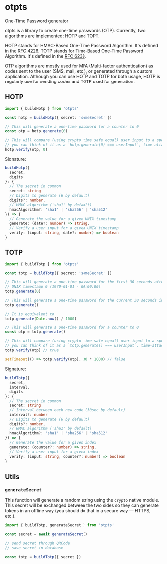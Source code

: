 # otpts

One-Time Password generator

otpts is a library to create one-time passwords (OTP). Currently, two algorithms are implemented: HOTP and TOPT.

HOTP stands for HMAC-Based One-Time Password Algorithm. It's defined in the [RFC 4226](https://tools.ietf.org/html/rfc4226).
TOTP stands for Time-Based One-Time Password Algorithm. It's defined in the [RFC 6238](https://tools.ietf.org/html/rfc6238).

OTP algorithms are mostly used for MFA (Multi-factor authentication) as codes sent to the user (SMS, mail, etc.), or generated through a custom application.
Although you can use HOTP and TOTP for both usage, HOTP is regularly use for sending codes and TOTP used for generation.

## HOTP

```ts
import { buildHotp } from 'otpts'

const hotp = buildHotp({ secret: 'someSecret' })

// This will generate a one-time password for a counter to 0
const otp = hotp.generate(0)

// This will compare (using crypto time safe equal) user input to a specific counter value
// you can think of it as a `hotp.generate(0) === userInput`, time-attack safe
hotp.verify(otp, 0)
```

Signature:
```ts
buildHotp({
  secret,
  digits
}: {
  // The secret in common
  secret: string
  // Digits to generate (6 by default)
  digits?: number,
  // HMAC algorithm ('sha1' by default)
  hmacAlgorithm?: 'sha1' | 'sha256' | 'sha512'
}) => {
  // Generate the value for a given UNIX timestamp
  generate: (date?: number) => string,
  // Verify a user input for a given UNIX timestamp
  verify: (input: string, date?: number) => boolean
}
```

## TOTP

```ts
import { buildTotp } from 'otpts'

const totp = buildTotp({ secret: 'someSecret' })

// This will generate a one-time password for the first 30 seconds after the
// UNIX timestamp 0 (1970-01-01 - 00:00:00)
totp.generate(0)

// This will generate a one-time password for the current 30 seconds interval
totp.generate()

// It is equivalent to
totp.generate(Date.now() / 1000)

// This will generate a one-time password for a counter to 0
const otp = totp.generate()

// This will compare (using crypto time safe equal) user input to a specific counter value
// you can think of it as a `totp.generate() === userInput`, time-attack safe
totp.verify(otp) // true

setTimeout(() => totp.verify(otp), 30 * 1000) // false
```

Signature:
```ts
buildTotp({
  secret,
  interval,
  digits
}: {
  // The secret in common
  secret: string
  // Interval between each new code (30sec by default)
  interval?: number
  // Digits to generate (6 by default)
  digits?: number,
  // HMAC algorithm ('sha1' by default)
  hmacAlgorithm?: 'sha1' | 'sha256' | 'sha512'
}) => {
  // Generate the value for a given index
  generate: (counter?: number) => string,
  // Verify a user input for a given index
  verify: (input: string, counter?: number) => boolean
}
```

## Utils

### `generateSecret`

This function will generate a random string using the `crypto` native module. This secret will be exchanged between the two sides so they can generate tokens in an offline way (you should do that in a secure way — HTTPS, etc.).

```ts
import { buildTotp, generateSecret } from 'otpts'

const secret = await generateSecret()

// send secret through QRCode
// save secret in database

const totp = buildTotp({ secret })
```
